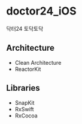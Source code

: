 # doctor24_iOS
닥터24 토닥토닥

## Architecture
- Clean Architecture
- ReactorKit

## Libraries
- SnapKit
- RxSwift
- RxCocoa
